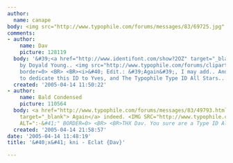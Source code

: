 ```yaml
---
author:
  name: canape
body: <img src="http://www.typophile.com/forums/messages/83/69725.jpg" alt="">
comments:
- author:
    name: Dav
    picture: 128119
  body: '&#39;<a href="http://www.identifont.com/show?2OZ" target="_blank">Eclat</a>&#39;,
    by Doyald Young.. <img src="http://www.typophile.com/forums/clipart/bigsmile.gif"
    border=0> <BR> <BR><i>&#40; Edit.: &#39;Again&#39;, I may add.. And, I would like
    to dedicate this ID to Yves, and The Typophile Type ID All Stars.. &#41;</i>'
  created: '2005-04-14 11:50:22'
- author:
    name: Bald Condensed
    picture: 110564
  body: <a href="http://www.typophile.com/forums/messages/83/49793.html?1096104957"
    target="_blank"> Again</a> indeed. <IMG SRC="http://www.typophile.com/forums/clipart/happy.gif"
    ALT=":-&#41;" BORDER=0> <BR> <BR>THX Dav. You sure are a Type ID All Star yourself.
  created: '2005-04-14 21:58:57'
date: '2005-04-14 11:48:19'
title: '&#40;x&#41; kni - Eclat {Dav}'

---
```

